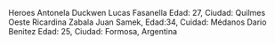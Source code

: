 Heroes
Antonela Duckwen
Lucas Fasanella Edad: 27, Ciudad: Quilmes Oeste
Ricardina Zabala
Juan Samek, Edad:34, Cuidad: Médanos
Dario Benitez Edad: 25, Ciudad: Formosa, Argentina
